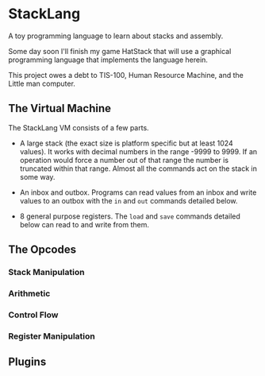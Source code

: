 # StackLang
A toy programming language to learn about stacks and assembly.

Some day soon I'll finish my game HatStack that will use a graphical programming language that implements the language herein.

This project owes a debt to TIS-100, Human Resource Machine, and the Little man computer.

## The Virtual Machine

The StackLang VM consists of a few parts.

- A large stack (the exact size is platform specific but at least 1024 values). It works with decimal numbers in the range -9999 to 9999. If an operation would force a number out of that range the number is truncated within that range. Almost all the commands act on the stack in some way.

- An inbox and outbox. Programs can read values from an inbox and write values to an outbox with the `in` and `out` commands detailed below.

- 8 general purpose registers. The `load` and `save` commands detailed below can read to and write from them.

## The Opcodes

### Stack Manipulation

### Arithmetic

### Control Flow

### Register Manipulation

## Plugins